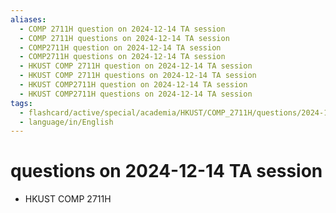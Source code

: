 ```yaml
---
aliases:
  - COMP 2711H question on 2024-12-14 TA session
  - COMP 2711H questions on 2024-12-14 TA session
  - COMP2711H question on 2024-12-14 TA session
  - COMP2711H questions on 2024-12-14 TA session
  - HKUST COMP 2711H question on 2024-12-14 TA session
  - HKUST COMP 2711H questions on 2024-12-14 TA session
  - HKUST COMP2711H question on 2024-12-14 TA session
  - HKUST COMP2711H questions on 2024-12-14 TA session
tags:
  - flashcard/active/special/academia/HKUST/COMP_2711H/questions/2024-12-14/TA_session
  - language/in/English
---
```


# questions on 2024-12-14 TA session

- HKUST COMP 2711H
